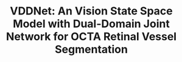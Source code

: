 <div align="center">
<h1>VDDNet: An Vision State Space Model with Dual-Domain Joint Network for OCTA Retinal Vessel Segmentation</h1>
</div>
